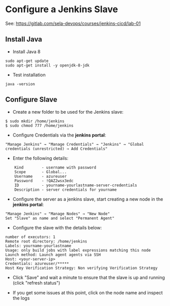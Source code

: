 # Configure a Jenkins Slave

See: https://gitlab.com/sela-devops/courses/jenkins-cicd/lab-01

## Install Java

- Install Java 8
```
sudo apt-get update
sudo apt-get install -y openjdk-8-jdk
```

- Test installation
```
java -version
```

## Configure Slave

- Create a new folder to be used for the Jenkins slave:

```
$ sudo mkdir /home/jenkins
$ sudo chmod 777 /home/jenkins
```

 - Configure Credentials via the **jenkins portal**:
 
```
"Manage Jenkins" → "Manage Credentials" → "Jenkins" → "Global credentials (unrestricted) → Add Credentials"
```

 - Enter the following details:
 
```
    Kind        - username with password		
 	Scope       - Global...
 	Username    - azureuser
 	Password    - !QAZ2wsx3edc	
 	ID          - yourname-yourlastname-server-credentials
 	Description - server credentials for yourname
```
 
 - Configure the server as a jenkins slave, start creating a new node in the **jenkins portal**:

```
"Manage Jenkins" → "Manage Nodes" → "New Node"
Set "Slave" as name and select "Permanent Agent"
```
 
 - Configure the slave with the details below:

```
number of executors: 1
Remote root directory: /home/jenkins
Labels: yourname-yourlastname
Usage: only build jobs with label expressions matching this node
Launch method: Launch agent agents via SSH
Host: <your-server-ip>
Credentials: azureuser/*****
Host Key Verification Strategy: Non verifying Verification Strategy
```

 - Click "Save" and wait a minute to ensure that the slave is up and running (click "refresh status")

 - If you get some issues at this point, click on the node name and inspect the logs
